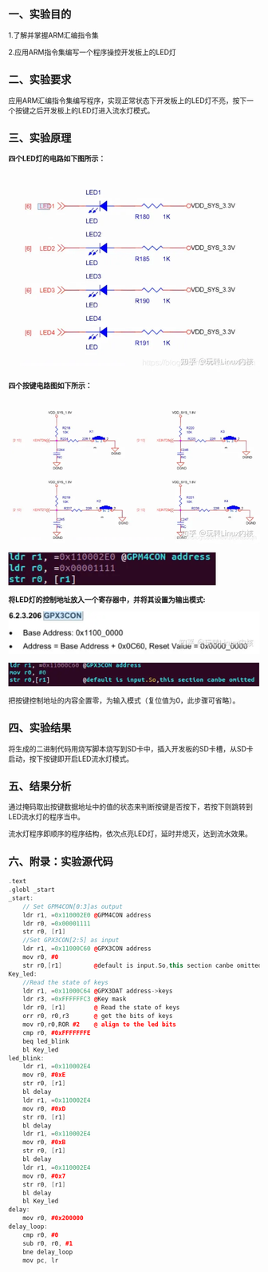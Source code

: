 ## 一、实验目的

1.了解并掌握ARM汇编指令集

2.应用ARM指令集编写一个程序操控开发板上的LED灯

## 二、实验要求

应用ARM汇编指令集编写程序，实现正常状态下开发板上的LED灯不亮，按下一个按键之后开发板上的LED灯进入流水灯模式。

## 三、实验原理

**四个LED灯的电路如下图所示：**

![img](img/v2-614cfeecea624d60bcfd150387828214_720w.webp)

**四个按键电路图如下所示：**

![img](img/v2-f42013cca1e1d4acbdf4a01b6cf2fc42_720w.webp)

![img](img/v2-09e73b394ae37b3209c7aa62b448c90f_720w.webp)

**将LED灯的控制地址放入一个寄存器中，并将其设置为输出模式:**

![img](img/v2-d5010fee1006340b9416d2b9038ab67b_720w.webp)

![img](img/v2-6b960d906551a8fdf50be58d586440d1_720w.webp)

把按键控制地址的内容全置零，为输入模式（复位值为0，此步骤可省略）。

## 四、实验结果

将生成的二进制代码用烧写脚本烧写到SD卡中，插入开发板的SD卡槽，从SD卡启动，按下按键即开启LED流水灯模式。

## 五、结果分析

通过掩码取出按键数据地址中的值的状态来判断按键是否按下，若按下则跳转到LED流水灯的程序当中。

流水灯程序即顺序的程序结构，依次点亮LED灯，延时并熄灭，达到流水效果。

## 六、附录：实验源代码

```cpp
.text
.globl _start
_start:
	// Set GPM4CON[0:3]as output
	ldr r1, =0x110002E0 @GPM4CON address 					
	ldr r0, =0x00001111
	str r0, [r1]
	//Set GPX3CON[2:5] as input
	ldr r1, =0x11000C60 @GPX3CON address
	mov r0, #0
	str r0,[r1]			@default is input.So,this section canbe omitted
Key_led:
	//Read the state of keys
	ldr r1, =0x11000C64 @GPX3DAT address->keys
	ldr r3, =0xFFFFFFC3 @Key mask
	ldr r0, [r1] 		@ Read the state of keys
	orr r0, r0,r3		@ get the bits of keys
	mov r0,r0,ROR #2	@ align to the led bits
	cmp r0, #0xFFFFFFFE
	beq led_blink
	bl Key_led
led_blink:
	ldr r1, =0x110002E4
	mov r0, #0xE
	str r0, [r1]
	bl delay
	ldr r1, =0x110002E4
	mov r0, #0xD
	str r0, [r1]
	bl delay
	ldr r1, =0x110002E4
	mov r0, #0xB
	str r0, [r1]
	bl delay
	ldr r1, =0x110002E4
	mov r0, #0x7
	str r0, [r1]
	bl delay
	bl Key_led
delay:
	mov r0, #0x200000
delay_loop:
	cmp r0, #0
	sub r0, r0, #1
	bne delay_loop
	mov pc, lr
```
